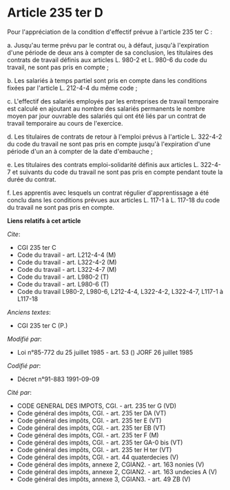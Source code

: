 # Article 235 ter D

Pour l'appréciation de la condition d'effectif prévue à l'article 235 ter C :

a. Jusqu'au terme prévu par le contrat ou, à défaut, jusqu'à l'expiration d'une période de deux ans à compter de sa
conclusion, les titulaires des contrats de travail définis aux articles L. 980-2 et L. 980-6 du code du travail, ne sont pas
pris en compte ;

b. Les salariés à temps partiel sont pris en compte dans les conditions fixées par l'article L. 212-4-4 du même code ;

c. L'effectif des salariés employés par les entreprises de travail temporaire est calculé en ajoutant au nombre des salariés
permanents le nombre moyen par jour ouvrable des salariés qui ont été liés par un contrat de travail temporaire au cours de
l'exercice.

d. Les titulaires de contrats de retour à l'emploi prévus à l'article L. 322-4-2 du code du travail ne sont pas pris en
compte jusqu'à l'expiration d'une période d'un an à compter de la date d'embauche ;

e. Les titulaires des contrats emploi-solidarité définis aux articles L. 322-4-7 et suivants du code du travail ne sont pas
pris en compte pendant toute la durée du contrat.

f. Les apprentis avec lesquels un contrat régulier d'apprentissage a été conclu dans les conditions prévues aux articles L.
117-1 à L. 117-18 du code du travail ne sont pas pris en compte.

**Liens relatifs à cet article**

_Cite_:

  - CGI 235 ter C
  - Code du travail - art. L212-4-4 (M)
  - Code du travail - art. L322-4-2 (M)
  - Code du travail - art. L322-4-7 (M)
  - Code du travail - art. L980-2 (T)
  - Code du travail - art. L980-6 (T)
  - Code du travail L980-2, L980-6, L212-4-4, L322-4-2, L322-4-7, L117-1 à L117-18

_Anciens textes_:

  - CGI 235 ter C (P.)

_Modifié par_:

  - Loi n°85-772 du 25 juillet 1985 - art. 53 () JORF 26 juillet 1985

_Codifié par_:

  - Décret n°91-883 1991-09-09

_Cité par_:

  - CODE GENERAL DES IMPOTS, CGI. - art. 235 ter G (VD)
  - Code général des impôts, CGI. - art. 235 ter DA (VT)
  - Code général des impôts, CGI. - art. 235 ter E (VT)
  - Code général des impôts, CGI. - art. 235 ter EB (VT)
  - Code général des impôts, CGI. - art. 235 ter F (M)
  - Code général des impôts, CGI. - art. 235 ter GA-0 bis (VT)
  - Code général des impôts, CGI. - art. 235 ter H ter (VT)
  - Code général des impôts, CGI. - art. 44 quaterdecies (V)
  - Code général des impôts, annexe 2, CGIAN2. - art. 163 nonies (V)
  - Code général des impôts, annexe 2, CGIAN2. - art. 163 undecies A (V)
  - Code général des impôts, annexe 3, CGIAN3. - art. 49 ZB (V)
